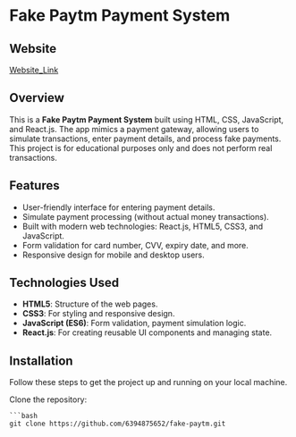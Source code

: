 
# Fake Paytm Payment System

## Website
[Website_Link](https://66db136190eba4a2d5bc690e--incomparable-naiad-546a0c.netlify.app/)

## Overview

This is a **Fake Paytm Payment System** built using HTML, CSS, JavaScript, and React.js. The app mimics a payment gateway, allowing users to simulate transactions, enter payment details, and process fake payments. This project is for educational purposes only and does not perform real transactions.

## Features

- User-friendly interface for entering payment details.
- Simulate payment processing (without actual money transactions).
- Built with modern web technologies: React.js, HTML5, CSS3, and JavaScript.
- Form validation for card number, CVV, expiry date, and more.
- Responsive design for mobile and desktop users.

## Technologies Used

- **HTML5**: Structure of the web pages.
- **CSS3**: For styling and responsive design.
- **JavaScript (ES6)**: Form validation, payment simulation logic.
- **React.js**: For creating reusable UI components and managing state.

## Installation

Follow these steps to get the project up and running on your local machine.

 Clone the repository:

    ```bash
    git clone https://github.com/6394875652/fake-paytm.git
